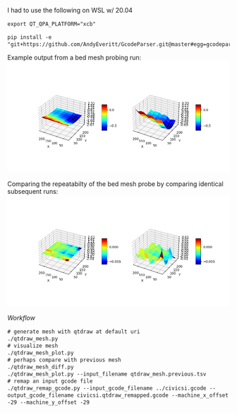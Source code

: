 I had to use the following on WSL w/ 20.04
```
export QT_QPA_PLATFORM="xcb"
```

```
pip install -e "git+https://github.com/AndyEveritt/GcodeParser.git@master#egg=gcodeparser"
```

Example output from a bed mesh probing run:
![Example bed mesh measurement png output](https://github.com/beckdac/qtdraw/blob/main/mesh/qtdraw_mesh.png?raw=true)

Comparing the repeatabilty of the bed mesh probe by comparing identical subsequent runs:
![Example bed mesh measurement repeatability png output](https://github.com/beckdac/qtdraw/blob/main/mesh/qtdraw_mesh.diff.png?raw=true)

*Workflow*
```
# generate mesh with qtdraw at default uri
./qtdraw_mesh.py
# visualize mesh
./qtdraw_mesh_plot.py
# perhaps compare with previous mesh
./qtdraw_mesh_diff.py
./qtdraw_mesh_plot.py --input_filename qtdraw_mesh.previous.tsv
# remap an input gcode file
./qtdraw_remap_gcode.py --input_gcode_filename ../civicsi.gcode --output_gcode_filename civicsi.qtdraw_remapped.gcode --machine_x_offset -29 --machine_y_offset -29
```
